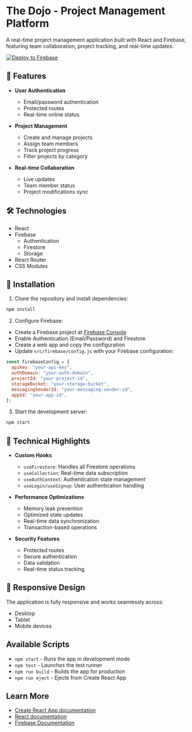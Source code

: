 # The Dojo - Project Management Platform

A real-time project management application built with React and Firebase, featuring team collaboration, project tracking, and real-time updates.

[![Deploy to Firebase](https://github.com/ShuwenWuCitrus/the-dojo/actions/workflows/firebase-deploy.yml/badge.svg)](https://github.com/ShuwenWuCitrus/the-dojo/actions/workflows/firebase-deploy.yml)

## 🚀 Features

- **User Authentication**

  - Email/password authentication
  - Protected routes
  - Real-time online status

- **Project Management**

  - Create and manage projects
  - Assign team members
  - Track project progress
  - Filter projects by category

- **Real-time Collaboration**
  - Live updates
  - Team member status
  - Project modifications sync

## 🛠️ Technologies

- React
- Firebase
  - Authentication
  - Firestore
  - Storage
- React Router
- CSS Modules

## 🔧 Installation

1. Clone the repository and install dependencies:

```bash
npm install
```

2. Configure Firebase:

- Create a Firebase project at [Firebase Console](https://console.firebase.google.com)
- Enable Authentication (Email/Password) and Firestore
- Create a web app and copy the configuration
- Update `src/firebase/config.js` with your Firebase configuration:

```javascript
const firebaseConfig = {
  apiKey: "your-api-key",
  authDomain: "your-auth-domain",
  projectId: "your-project-id",
  storageBucket: "your-storage-bucket",
  messagingSenderId: "your-messaging-sender-id",
  appId: "your-app-id",
};
```

3. Start the development server:

```bash
npm start
```

## 🌟 Technical Highlights

- **Custom Hooks**

  - `useFirestore`: Handles all Firestore operations
  - `useCollection`: Real-time data subscription
  - `useAuthContext`: Authentication state management
  - `useLogin/useSignup`: User authentication handling

- **Performance Optimizations**

  - Memory leak prevention
  - Optimized state updates
  - Real-time data synchronization
  - Transaction-based operations

- **Security Features**
  - Protected routes
  - Secure authentication
  - Data validation
  - Real-time status tracking

## 📱 Responsive Design

The application is fully responsive and works seamlessly across:

- Desktop
- Tablet
- Mobile devices

## Available Scripts

- `npm start` - Runs the app in development mode
- `npm test` - Launches the test runner
- `npm run build` - Builds the app for production
- `npm run eject` - Ejects from Create React App

## Learn More

- [Create React App documentation](https://facebook.github.io/create-react-app/docs/getting-started)
- [React documentation](https://reactjs.org/)
- [Firebase Documentation](https://firebase.google.com/docs)
